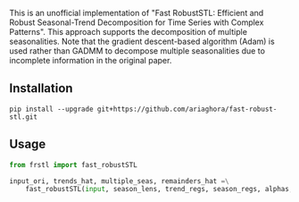 This is an unofficial implementation of "Fast RobustSTL: Efficient and Robust Seasonal-Trend Decomposition for Time Series with Complex Patterns".
This approach supports the decomposition of multiple seasonalities.
Note that the gradient descent-based algorithm (Adam) is used rather than GADMM to decompose multiple seasonalities due to incomplete information in the original paper.


## Installation
`pip install --upgrade git+https://github.com/ariaghora/fast-robust-stl.git`


## Usage
```python
from frstl import fast_robustSTL

input_ori, trends_hat, multiple_seas, remainders_hat =\
    fast_robustSTL(input, season_lens, trend_regs, season_regs, alphas, z, denoise_ds, season_ds, K, H)
```